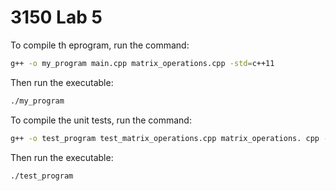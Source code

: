 # 3150 Lab 5 

To compile th eprogram, run the command:
```bash
g++ -o my_program main.cpp matrix_operations.срр -std=c++11
```
Then run the executable:
```bash
./my_program
```

To compile the unit tests, run the command:
```bash
g++ -o test_program test_matrix_operations.cpp matrix_operations. cpp -std=c++11
```

Then run the executable:
```bash
./test_program
```
